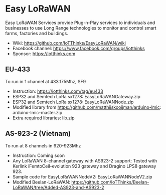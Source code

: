 # Easy LoRaWAN
Easy LoRaWAN Services provide Plug-n-Play services to individuals and businesses to use Long Range technologies to monitor and control smart farms, factories and buildings.
* Wiki: https://github.com/IoTThinks/EasyLoRaWAN/wiki
* Facebook channel: https://www.facebook.com/groups/iotthinks
* Sponsor: https://iotthinks.com

## EU-433
To run in 1 channel at 433.175Mhz, SF9
* Instruction: https://iotthinks.com/tag/eu433
* ESP32 and Semtech LoRa sx1278: EasyLoRaWANGateway.zip
* ESP32 and Semtech LoRa sx1278: EasyLoRaWANNode.zip
* Modified library from https://github.com/matthijskooijman/arduino-lmic: arduino-lmic-master.zip
* Extra required libraries: lib.zip

## AS-923-2 (Vietnam)
To run at 8 channels in 920-923Mhz
* Instruction: Coming soon
* Any LoRaWAN 8-channel gateway with AS923-2 support: Tested with Kerlink iFemtoCeil-evolution 923 gateway and Dragino LPS8 gateway 923.
* Sample code for EasyLoRaWANNodeV2: EasyLoRaWANNodeV2.zip
* Modified Beelan-LoRaWAN: https://github.com/IoTThinks/Beelan-LoRaWAN/tree/Added-AS923-and-AS923-2

